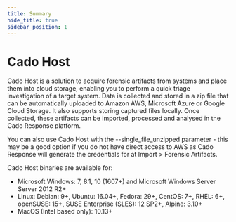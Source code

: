 ```yaml
---
title: Summary
hide_title: true
sidebar_position: 1
---
```


# Cado Host
Cado Host is a solution to acquire forensic artifacts from systems and place them into cloud storage, enabling you to perform a quick triage investigation of a target system.
Data is collected and stored in a zip file that can be automatically uploaded to Amazon AWS, Microsoft Azure or Google Cloud Storage. It also supports storing captured files locally.
Once collected, these artifacts can be imported, processed and analysed in the Cado Response platform.

You can also use Cado Host with the --single_file_unzipped parameter - this may be a good option if you do not have direct access to AWS as Cado Response will generate the credentials for at Import > Forensic Artifacts.

Cado Host binaries are available for:
- Microsoft Windows: 7, 8.1, 10 (1607+) and Microsoft Windows Server Server 2012 R2+
- Linux: Debian: 9+, Ubuntu: 16.04+, Fedora: 29+, CentOS: 7+, RHEL: 6+, openSUSE: 15+, SUSE Enterprise (SLES): 12 SP2+, Alpine: 3.10+
- MacOS (Intel based only): 10.13+


